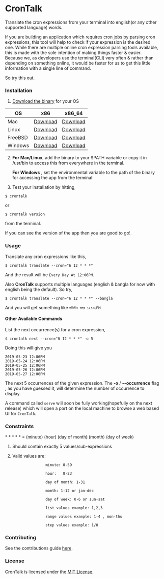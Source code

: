 # CronTalk

Translate the cron expressions from your terminal into english(or any other supported language) words.

If you are building an application which requires cron jobs by parsing cron expressions,  this tool will help to check if your expression is the desired one. While there are multiple online cron expression parsing tools available, this is made with the sole intention of making things faster & easier. Because we, as developers use the terminal(CLI) very often & rather than depending on something online, it would be faster for us to get this little information with a single line of command.

So try this out.

### Installation

1. [Download the binary](https://github.com/Anondo/crontalk-bin) for your OS

| OS      	| x86                                                                                      	| x86_64                                                                                      	|
|---------	|------------------------------------------------------------------------------------------	|---------------------------------------------------------------------------------------------	|
| Mac     	| [Download](https://github.com/Anondo/crontalk-bin/blob/master/v1/mac_386.zip)     	| [Download](https://github.com/Anondo/crontalk-bin/blob/master/v1/mac_amd64.zip)     	|
| Linux   	| [Download](https://github.com/Anondo/crontalk-bin/blob/master/v1/linux_386.zip)   	| [Download](https://github.com/Anondo/crontalk-bin/blob/master/v1/linux_amd64.zip)   	|
| FreeBSD 	| [Download](https://github.com/Anondo/crontalk-bin/blob/master/v1/freebsd_386.zip) 	| [Download](https://github.com/Anondo/crontalk-bin/blob/master/v1/freebsd_amd64.zip) 	|
| Windows 	| [Download](https://github.com/Anondo/crontalk-bin/blob/master/v1/windows_386.zip) 	| [Download](https://github.com/Anondo/crontalk-bin/blob/master/v1/windows_amd64.zip) 	|



2. **For Mac/Linux**, add the binary to your $PATH variable or copy it in /usr/bin  to access this from everywhere in the terminal.

   **For Windows**  , set the environmental variable to the path of the binary for accessing the app from the terminal

1. Test your installation by hitting,

```
$ crontalk

```

or

```
$ crontalk version

```

from the terminal.

If you can see the version of the app then you are good to go!.

### Usage

Translate any cron expressions like this,
```
$ crontalk translate --cron="6 12 * * *"
```

And the result will be ```Every Day At 12:06PM```.

Also **CronTalk** supports multiple languages (english & bangla for now with english being the default). So try,

```
$ crontalk translate --cron="6 12 * * *" --bangla

```
And you will get something like ```প্রতিদিন সময় ১২:০৬PM```

#### Other Available Commands

List the next occurrence(s) for a cron expression,
```
$ crontalk next --cron="6 12 * * *" -o 5
```

Doing this will give you

```
2019-05-23 12:06PM
2019-05-24 12:06PM
2019-05-25 12:06PM
2019-05-26 12:06PM
2019-05-27 12:06PM
```

The next 5 occurrences of the given expression. The **-o** / **--occurrence** flag , as you have guessed it, will determine the number of occurrence to display.

A command called ```serve``` will soon be fully working(hopefully on the next release) which will open a port on the local machine to browse a web based UI for ```CronTalk```.

### Constraints

  \* \* \* \* \*  = (minute) (hour) (day of month) (month) (day of week)

1. Should contain exactly 5 values/sub-expressions

1. Valid values are:

                      minute: 0-59

                      hour:   0-23

                      day of month: 1-31

                      month: 1-12 or jan-dec

                      day of week: 0-6 or sun-sat

                      list values example: 1,2,3

                      range values example: 1-4 , mon-thu

                      step values example: 1/8

### Contributing

See the contributions guide [here](CONTRIBUTING.md).

### License

CronTalk is licensed under the [MIT License](LICENSE).

